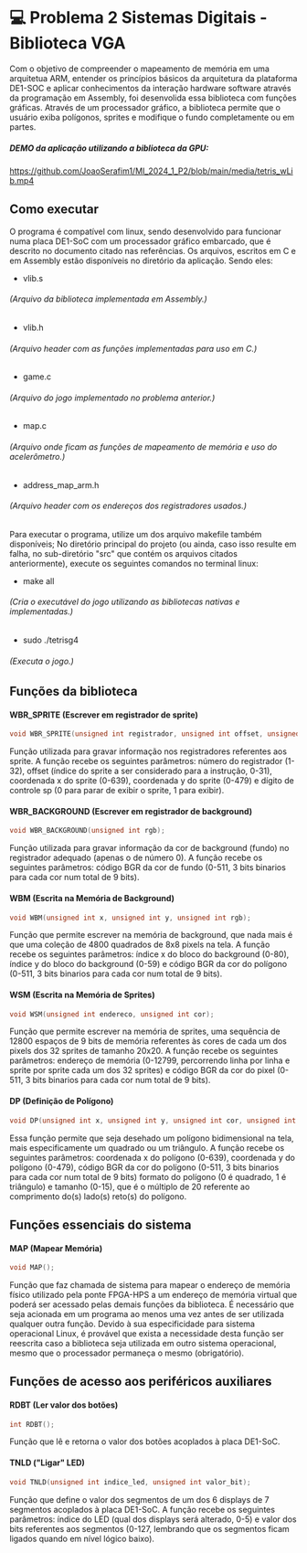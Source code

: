 # 💻 Problema 2 Sistemas Digitais - Biblioteca VGA

Com o objetivo de compreender o mapeamento de memória em uma arquitetua ARM, entender os princípios básicos da arquitetura da plataforma DE1-SOC e aplicar conhecimentos da interação hardware software através da programação em Assembly, foi desenvolida essa biblioteca com funções gráficas. Através de um processador gráfico, a biblioteca permite que o usuário exiba polígonos, sprites e modifique o fundo completamente ou em partes.

##### DEMO da aplicação utilizando a biblioteca da GPU:
https://github.com/JoaoSerafim1/MI_2024_1_P2/blob/main/media/tetris_wLib.mp4

## Como executar

O programa é compatível com linux, sendo desenvolvido para funcionar numa placa DE1-SoC com um processador gráfico embarcado, que é descrito no documento citado nas referências. Os arquivos, escritos em C e em Assembly estão disponíveis no diretório da aplicação. Sendo eles:

- vlib.s
###### (Arquivo da biblioteca implementada em Assembly.)

- vlib.h
###### (Arquivo header com as funções implementadas para uso em C.)

- game.c
###### (Arquivo do jogo implementado no problema anterior.)

- map.c
###### (Arquivo onde ficam as funções de mapeamento de memória e uso do acelerômetro.)

- address_map_arm.h
###### (Arquivo header com os endereços dos registradores usados.)

Para executar o programa, utilize um dos arquivo makefile também disponíveis; No diretório principal do projeto (ou ainda, caso isso resulte em falha, no sub-diretório "src" que contém os arquivos citados anteriormente), execute os seguintes comandos no terminal linux:

- make all
  
###### (Cria o executável do jogo utilizando as bibliotecas nativas e implementadas.)

- sudo ./tetrisg4

###### (Executa o jogo.)

## Funções da biblioteca

#### WBR_SPRITE (Escrever em registrador de sprite)
```c
void WBR_SPRITE(unsigned int registrador, unsigned int offset, unsigned int x, unsigned int y, unsigned int sp);
```
Função utilizada para gravar informação nos registradores referentes aos sprite. A função recebe os seguintes parâmetros: número do registrador (1-32), offset (índice do sprite a ser considerado para a instrução, 0-31), coordenada x do sprite (0-639), coordenada y do sprite (0-479) e dígito de controle sp (0 para parar de exibir o sprite, 1 para exibir).

#### WBR_BACKGROUND (Escrever em registrador de background)
```c
void WBR_BACKGROUND(unsigned int rgb);
```
Função utilizada para gravar informação da cor de background (fundo) no registrador adequado (apenas o de número 0). A função recebe os seguintes parâmetros: código BGR da cor de fundo (0-511, 3 bits binarios para cada cor num total de 9 bits).

#### WBM (Escrita na Memória de Background)
```c
void WBM(unsigned int x, unsigned int y, unsigned int rgb);
```
Função que permite escrever na memória de background, que nada mais é que uma coleção de 4800 quadrados de 8x8 pixels na tela. A função recebe os seguintes parâmetros: índice x do bloco do background (0-80), índice y do bloco do background (0-59) e código BGR da cor do polígono (0-511, 3 bits binarios para cada cor num total de 9 bits).

#### WSM (Escrita na Memória de Sprites)
```c
void WSM(unsigned int endereco, unsigned int cor);
```
Função que permite escrever na memória de sprites, uma sequência de 12800 espaços de 9 bits de memória referentes às cores de cada um dos pixels dos 32 sprites de tamanho 20x20. A função recebe os seguintes parâmetros: endereço de memória (0-12799, percorrendo linha por linha e sprite por sprite cada um dos 32 sprites) e código BGR da cor do pixel (0-511, 3 bits binarios para cada cor num total de 9 bits).

#### DP (Definição de Polígono)
```c
void DP(unsigned int x, unsigned int y, unsigned int cor, unsigned int forma, unsigned int tamanho);
```
Essa função permite que seja desehado um polígono bidimensional na tela, mais especificamente um quadrado ou um triângulo. A função recebe os seguintes parâmetros: coordenada x do polígono (0-639), coordenada y do polígono (0-479), código BGR da cor do polígono (0-511, 3 bits binarios para cada cor num total de 9 bits) formato do polígono (0 é quadrado, 1 é triângulo) e tamanho (0-15), que é o múltiplo de 20 referente ao comprimento do(s) lado(s) reto(s) do polígono.

## Funções essenciais do sistema

#### MAP (Mapear Memória)
```c
void MAP();
```
Função que faz chamada de sistema para mapear o endereço de memória físico utilizado pela ponte FPGA-HPS a um endereço de memória virtual que poderá ser acessado pelas demais funções da biblioteca. É necessário que seja acionada em um programa ao menos uma vez antes de ser utilizada qualquer outra função. Devido à sua especificidade para sistema operacional Linux, é provável que exista a necessidade desta função ser reescrita caso a biblioteca seja utilizada em outro sistema operacional, mesmo que o processador permaneça o mesmo (obrigatório).

## Funções de acesso aos periféricos auxiliares

#### RDBT (Ler valor dos botões)
```c
int RDBT();
```
Função que lê e retorna o valor dos botões acoplados à placa DE1-SoC.

#### TNLD ("Ligar" LED)
```c
void TNLD(unsigned int indice_led, unsigned int valor_bit);
```
Função que define o valor dos segmentos de um dos 6 displays de 7 segmentos acoplados à placa DE1-SoC. A função recebe os seguintes parâmetros: índice do LED (qual dos displays será alterado, 0-5) e valor dos bits referentes aos segmentos (0-127, lembrando que os segmentos ficam ligados quando em nível lógico baixo).
